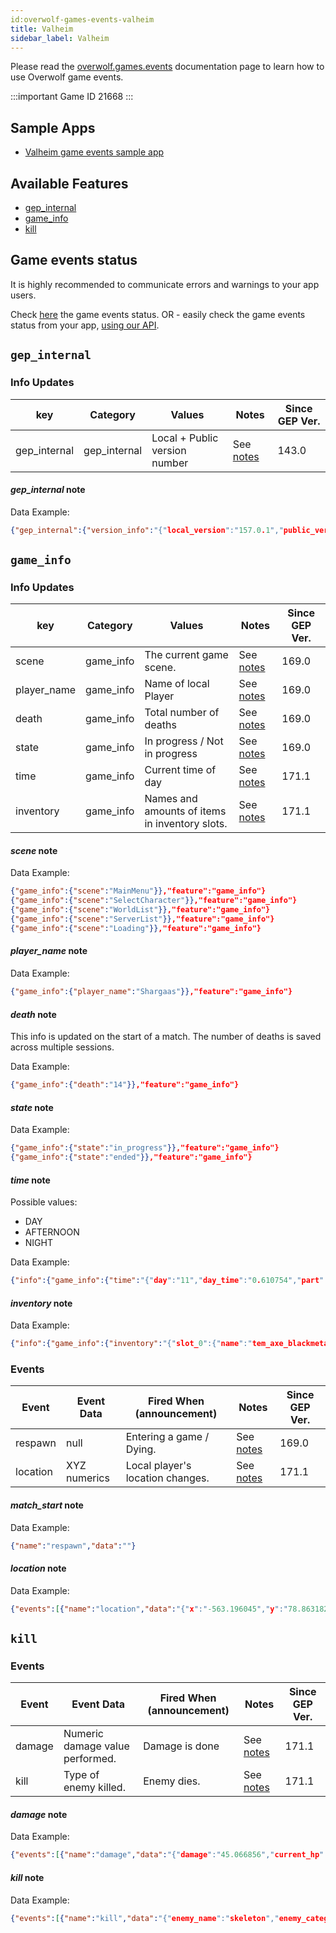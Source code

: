 ```yaml
---
id:overwolf-games-events-valheim
title: Valheim
sidebar_label: Valheim
---
```


Please read the [overwolf.games.events](overwolf-games-events) documentation page to learn how to use Overwolf game events.

:::important Game ID
21668
:::

## Sample Apps

* [Valheim game events sample app](https://github.com/overwolf/events-sample-apps)

## Available Features

* [gep_internal](#gep_internal)
* [game_info](#game_info)
* [kill](#kill)


## Game events status

It is highly recommended to communicate errors and warnings to your app users. 

Check [here](../status/all) the game events status. OR -  easily check the game events status from your app, [using our API](../topics/howto-check-events-status-from-app).

## `gep_internal`

### Info Updates

key          | Category    | Values                    | Notes                 | Since GEP Ver. |
------------ | ------------| ------------------------- | --------------------- | ------------- | 
gep_internal | gep_internal| Local + Public version number|See [notes](#gep_internal-note)|   143.0       |

#### *gep_internal* note

Data Example:

```json
{"gep_internal":{"version_info":"{"local_version":"157.0.1","public_version":"157.0.1","is_updated":true}"}},"feature":"gep_internal"}
```

## `game_info`

### Info Updates

key          | Category    | Values                    | Notes                 | Since GEP Ver. |
------------ | ------------| ------------------------- | --------------------- | ------------- | 
scene        | game_info   | The current game scene.   |  See [notes](#scene-note) |   169.0       |
player_name  | game_info   | Name of local Player      |  See [notes](#player-note)|   169.0       |
death        | game_info   | Total number of deaths    |  See [notes](#death-note) |   169.0       |
state        | game_info   | In progress / Not in progress | See [notes](#state-note)|   169.0       |
time         | game_info   | Current time of day       | See [notes](#time-note)|   171.1       |
inventory    | game_info   | Names and amounts of items in inventory slots. | See [notes](#inventory-note)|   171.1       |


#### *scene* note

Data Example:

```json
{"game_info":{"scene":"MainMenu"}},"feature":"game_info"}
{"game_info":{"scene":"SelectCharacter"}},"feature":"game_info"}
{"game_info":{"scene":"WorldList"}},"feature":"game_info"}
{"game_info":{"scene":"ServerList"}},"feature":"game_info"}
{"game_info":{"scene":"Loading"}},"feature":"game_info"}
```

#### *player_name* note

Data Example:

```json
{"game_info":{"player_name":"Shargaas"}},"feature":"game_info"}
```

#### *death* note

This info is updated on the start of a match. The number of deaths is saved across multiple sessions.

Data Example:

```json
{"game_info":{"death":"14"}},"feature":"game_info"}
```

#### *state* note

Data Example:

```json
{"game_info":{"state":"in_progress"}},"feature":"game_info"}
{"game_info":{"state":"ended"}},"feature":"game_info"}
```

#### *time* note

Possible values:

* DAY
* AFTERNOON
* NIGHT

Data Example:

```json
{"info":{"game_info":{"time":"{"day":"11","day_time":"0.610754","part":"AFTERNOON"}"}},"feature":"game_info"}
```

#### *inventory* note

Data Example:

```json
{"info":{"game_info":{"inventory":"{"slot_0":{"name":"tem_axe_blackmetal","type":"OneHandedWeapon","count":"1","max_count":"1"},"slot_1":{"name":"tem_bow_draugrfang","type":"Bow","count":"1","max_count":"1"},"slot_2":{"name":"tem_mace_needle","type":"OneHandedWeapon","count":"1","max_count":"1"},"slot_3":{"name":"tem_shield_blackmetal","type":"Shield","count":"1","max_count":"1"},"slot_4":{"name":"tem_sledge_iron","type":"TwoHandedWeapon","count":"1","max_count":"1"},"slot_5":{"name":"tem_hammer","type":"Tool","count":"1","max_count":"1"},"slot_6":{"name":"tem_pickaxe_iron","type":"TwoHandedWeapon","count":"1","max_count":"1"},"slot_7":{"name":"tem_hoe","type":"Tool","count":"1","max_count":"1"},"slot_8":{"name":"tem_chest_pcuirass","type":"Chest","count":"1","max_count":"1"},"slot_9":{"name":"tem_arrow_needle","type":"Ammo","count":"100","max_count":"100"},"slot_10":{"name":"tem_arrow_needle","type":"Ammo","count":"8","max_count":"100"},"slot_11":{"name":"tem_fishingbait","type":"Ammo","count":"37","max_count":"100"},"slot_12":{"name":"tem_fishingrod","type":"TwoHandedWeapon","count":"1","max_count":"1"},"slot_13":{},"slot_14":{},"slot_15":{},"slot_16":{"name":"tem_cape_lox","type":"Shoulder","count":"1","max_count":"1"},"slot_17":{"name":"tem_loxpie","type":"Consumable","count":"5","max_count":"10"},"slot_18":{"name":"tem_fishwraps","type":"Consumable","count":"2","max_count":"10"},"slot_19":{"name":"tem_bloodpudding","type":"Consumable","count":"5","max_count":"10"},"slot_20":{"name":"tem_mead_hp_minor","type":"Consumable","count":"9","max_count":"10"},"slot_21":{},"slot_22":{},"slot_23":{},"slot_24":{"name":"tem_helmet_padded","type":"Helmet","count":"1","max_count":"1"},"slot_25":{"name":"tem_legs_pgreaves","type":"Legs","count":"1","max_count":"1"},"slot_26":{"name":"tem_beltstrength","type":"Utility","count":"1","max_count":"1"},"slot_27":{"name":"tem_bread","type":"Consumable","count":"7","max_count":"20"},"slot_28":{"name":"tem_arrow_frost","type":"Ammo","count":"35","max_count":"100"},"slot_29":{"name":"tem_thistle","type":"Material","count":"6","max_count":"50"},"slot_30":{"name":"tem_necktail","type":"Material","count":"1","max_count":"50"},"slot_31":{"name":"tem_bonefragments","type":"Material","count":"1","max_count":"50"}}"}},"feature":"game_info"}
```


### Events

Event  | Event Data        | Fired When (announcement)           | Notes      | Since GEP Ver. |
-------| ------------------| -------------------------------------| ---------- | --------------|
respawn | null      | Entering a game / Dying. |See [notes](#respawn-note)     |    169.0      |
location | XYZ numerics| Local player's location changes. |See [notes](#location-note)     |    171.1      |

#### *match_start* note

Data Example:

```json
{"name":"respawn","data":""}
```

#### *location* note

Data Example:

```json
{"events":[{"name":"location","data":"{"x":"-563.196045","y":"78.863182","z":"353.648682"}"}]}
```

## `kill`

### Events

Event  | Event Data        | Fired When (announcement)           | Notes      | Since GEP Ver. |
-------| ------------------| -------------------------------------| ---------- | --------------|
damage | Numeric damage value performed. | Damage is done |See [notes](#damage-note)     |    171.1      |
kill   | Type of enemy killed. | Enemy dies. |See [notes](#kill-note)     |    171.1      |


#### *damage* note

Data Example:

```json
{"events":[{"name":"damage","data":"{"damage":"45.066856","current_hp":"0.000000","max_hp":"40.000000","enemy_name":"skeleton","enemy_category":"Undead"}"}]}
```

#### *kill* note

Data Example:

```json
{"events":[{"name":"kill","data":"{"enemy_name":"skeleton","enemy_category":"Undead"}"}]}
```
